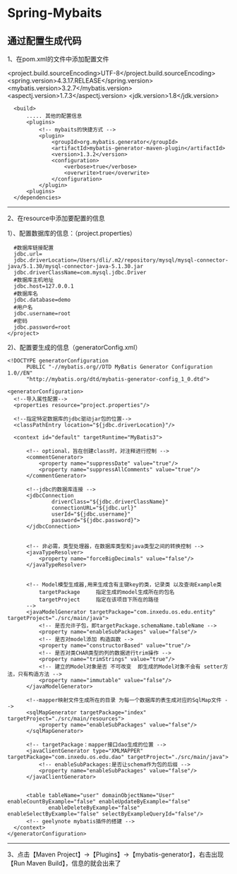 # Spring-Mybaits
通过配置生成代码
------------------------------------------------------------------------------------------------------------------------

1、在pom.xml的文件中添加配置文件

  <project xmlns="http://maven.apache.org/POM/4.0.0" xmlns:xsi="http://www.w3.org/2001/XMLSchema-instance"
           xsi:schemaLocation="http://maven.apache.org/POM/4.0.0 http://maven.apache.org/xsd/maven-4.0.0.xsd">
      <properties>
          <project.build.sourceEncoding>UTF-8</project.build.sourceEncoding>
          <spring.version>4.3.17.RELEASE</spring.version>
          <mybatis.version>3.2.7</mybatis.version>
          <aspectj.version>1.7.3</aspectj.version>
          <jdk.version>1.8</jdk.version>
      </properties>

      <build>
          ..... 其他的配置信息
          <plugins>
              <!-- mybaits的快捷方式 -->
              <plugin>
                  <groupId>org.mybatis.generator</groupId>
                  <artifactId>mybatis-generator-maven-plugin</artifactId>
                  <version>1.3.2</version>
                  <configuration>
                      <verbose>true</verbose>
                      <overwrite>true</overwrite>
                  </configuration>
              </plugin>
          <plugins>
      </dependencies>
  </project>
  
------------------------------------------------------------------------------------------------------------------------

2、在resource中添加要配置的信息

 1）、配置数据库的信息：（project.properties）
   <project xmlns="http://maven.apache.org/POM/4.0.0" xmlns:xsi="http://www.w3.org/2001/XMLSchema-instance"
           xsi:schemaLocation="http://maven.apache.org/POM/4.0.0 http://maven.apache.org/xsd/maven-4.0.0.xsd">
           
      #数据库链接配置
      jdbc.url=
      jdbc.driverLocation=/Users/dli/.m2/repository/mysql/mysql-connector-java/5.1.30/mysql-connector-java-5.1.30.jar
      jdbc.driverClassName=com.mysql.jdbc.Driver
      #数据库主机地址
      jdbc.host=127.0.0.1
      #数据库名
      jdbc.database=demo
      #用户名
      jdbc.username=root
      #密码
      jdbc.password=root
    </project>
  
 2)、配置要生成的信息（generatorConfig.xml）
  <?xml version="1.0" encoding="UTF-8"?>
    <!DOCTYPE generatorConfiguration
          PUBLIC "-//mybatis.org//DTD MyBatis Generator Configuration 1.0//EN"
          "http://mybatis.org/dtd/mybatis-generator-config_1_0.dtd">

    <generatorConfiguration>
      <!--导入属性配置-->
      <properties resource="project.properties"/>

      <!--指定特定数据库的jdbc驱动jar包的位置-->
      <classPathEntry location="${jdbc.driverLocation}"/>

      <context id="default" targetRuntime="MyBatis3">

          <!-- optional，旨在创建class时，对注释进行控制 -->
          <commentGenerator>
              <property name="suppressDate" value="true"/>
              <property name="suppressAllComments" value="true"/>
          </commentGenerator>

          <!--jdbc的数据库连接 -->
          <jdbcConnection
                  driverClass="${jdbc.driverClassName}"
                  connectionURL="${jdbc.url}"
                  userId="${jdbc.username}"
                  password="${jdbc.password}">
          </jdbcConnection>


          <!-- 非必需，类型处理器，在数据库类型和java类型之间的转换控制 -->
          <javaTypeResolver>
              <property name="forceBigDecimals" value="false"/>
          </javaTypeResolver>


          <!-- Model模型生成器,用来生成含有主键key的类，记录类 以及查询Example类
              targetPackage     指定生成的model生成所在的包名
              targetProject     指定在该项目下所在的路径
          -->
          <javaModelGenerator targetPackage="com.inxedu.os.edu.entity" targetProject="./src/main/java">
              <!-- 是否允许子包，即targetPackage.schemaName.tableName -->
              <property name="enableSubPackages" value="false"/>
              <!-- 是否对model添加 构造函数 -->
              <property name="constructorBased" value="true"/>
              <!-- 是否对类CHAR类型的列的数据进行trim操作 -->
              <property name="trimStrings" value="true"/>
              <!-- 建立的Model对象是否 不可改变  即生成的Model对象不会有 setter方法，只有构造方法 -->
              <property name="immutable" value="false"/>
          </javaModelGenerator>

          <!--mapper映射文件生成所在的目录 为每一个数据库的表生成对应的SqlMap文件 -->
          <sqlMapGenerator targetPackage="index" targetProject="./src/main/resources">
              <property name="enableSubPackages" value="false"/>
          </sqlMapGenerator>

          <!-- targetPackage：mapper接口dao生成的位置 -->
          <javaClientGenerator type="XMLMAPPER" targetPackage="com.inxedu.os.edu.dao" targetProject="./src/main/java">
              <!-- enableSubPackages:是否让schema作为包的后缀 -->
              <property name="enableSubPackages" value="false"/>
          </javaClientGenerator>


          <table tableName="user" domainObjectName="User" enableCountByExample="false" enableUpdateByExample="false"
                 enableDeleteByExample="false" enableSelectByExample="false" selectByExampleQueryId="false"/>
          <!-- geelynote mybatis插件的搭建 -->
      </context>
    </generatorConfiguration>
   
  ------------------------------------------------------------------------------------------------------------------------
  
  3、点击【Maven Project】->【Plugins】->【mybatis-generator】，右击出现【Run Maven Build】，信息的就会出来了
